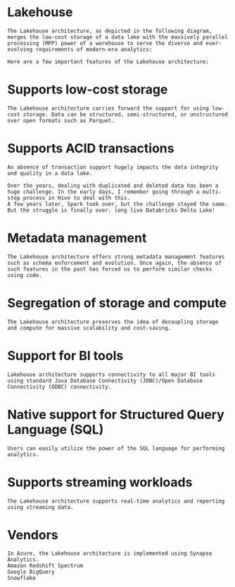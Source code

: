 #   Lakehouse

    The Lakehouse architecture, as depicted in the following diagram, merges the low-cost storage of a data lake with the massively parallel processing (MPP) power of a warehouse to serve the diverse and ever-evolving requirements of modern-era analytics:

    Here are a few important features of the Lakehouse architecture:

#   Supports low-cost storage

    The Lakehouse architecture carries forward the support for using low-cost storage. Data can be structured, semi-structured, or unstructured over open formats such as Parquet.

#   Supports ACID transactions
    
    An absence of transaction support hugely impacts the data integrity and quality in a data lake.
    
    Over the years, dealing with duplicated and deleted data has been a huge challenge. In the early days, I remember going through a multi-step process in Hive to deal with this. 
    A few years later, Spark took over, but the challenge stayed the same.
    But the struggle is finally over. long live Databricks Delta Lake!


#   Metadata management

    The Lakehouse architecture offers strong metadata management features such as schema enforcement and evolution. Once again, the absence of such features in the past has forced us to perform similar checks using code.

#   Segregation of storage and compute
    The Lakehouse architecture preserves the idea of decoupling storage and compute for massive scalability and cost-saving.

#   Support for BI tools
    Lakehouse architecture supports connectivity to all major BI tools using standard Java Database Connectivity (JDBC)/Open Database Connectivity (ODBC) connectivity.

#   Native support for Structured Query Language (SQL) 
    
    Users can easily utilize the power of the SQL language for performing analytics.

#   Supports streaming workloads
    
    The Lakehouse architecture supports real-time analytics and reporting using streaming data.

#   Vendors
    In Azure, the Lakehouse architecture is implemented using Synapse Analytics.
    Amazon Redshift Spectrum
    Google BigQuery
    Snowflake

